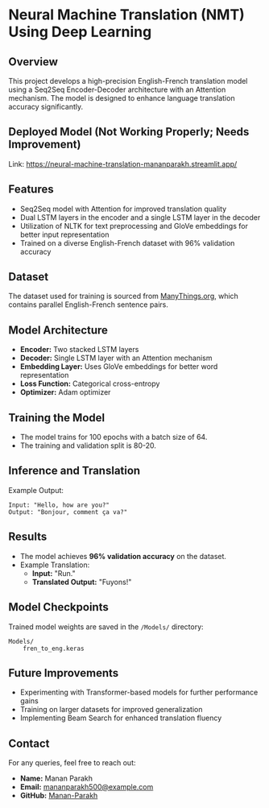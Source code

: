 # Neural Machine Translation (NMT) Using Deep Learning

## Overview
This project develops a high-precision English-French translation model using a Seq2Seq Encoder-Decoder architecture with an Attention mechanism. The model is designed to enhance language translation accuracy significantly.
## Deployed Model (Not Working Properly; Needs Improvement)
Link: https://neural-machine-translation-mananparakh.streamlit.app/
## Features
- Seq2Seq model with Attention for improved translation quality
- Dual LSTM layers in the encoder and a single LSTM layer in the decoder
- Utilization of NLTK for text preprocessing and GloVe embeddings for better input representation
- Trained on a diverse English-French dataset with 96% validation accuracy

## Dataset
The dataset used for training is sourced from [ManyThings.org](http://www.manythings.org/anki/fra-eng.zip), which contains parallel English-French sentence pairs.

## Model Architecture
- **Encoder:** Two stacked LSTM layers
- **Decoder:** Single LSTM layer with an Attention mechanism
- **Embedding Layer:** Uses GloVe embeddings for better word representation
- **Loss Function:** Categorical cross-entropy
- **Optimizer:** Adam optimizer

## Training the Model
- The model trains for 100 epochs with a batch size of 64.
- The training and validation split is 80-20.

## Inference and Translation
Example Output:
```
Input: "Hello, how are you?"
Output: "Bonjour, comment ça va?"
```

## Results
- The model achieves **96% validation accuracy** on the dataset.
- Example Translation:
  - **Input:** "Run."
  - **Translated Output:** "Fuyons!"

## Model Checkpoints
Trained model weights are saved in the `/Models/` directory:
```
Models/
    fren_to_eng.keras
```

## Future Improvements
- Experimenting with Transformer-based models for further performance gains
- Training on larger datasets for improved generalization
- Implementing Beam Search for enhanced translation fluency

## Contact
For any queries, feel free to reach out:
- **Name:** Manan Parakh
- **Email:** [mananparakh500@example.com](mailto:mananparakh500@example.com)
- **GitHub:** [Manan-Parakh](https://github.com/Manan-Parakh)

